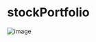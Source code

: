 # stockPortfolio

![image](https://github.com/user-attachments/assets/920a87e6-aa8f-4773-b923-397f8cf38c37)
